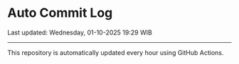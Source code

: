 # Auto Commit Log

Last updated: Wednesday, 01-10-2025 19:29 WIB

---

This repository is automatically updated every hour using GitHub Actions.
